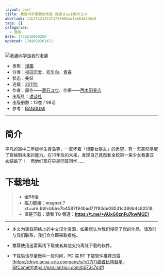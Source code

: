 ```yaml
---
layout: post
title: 我妻同学是我的老婆 我妻さんは俺のヨメ
abbrlink: 11b74121452f4730802aa1ae63d28bc0
tags: []
categories:
  - 漫画
date: 1736216060250
updated: 1749099361472
---
```


![我妻同学是我的老婆](https://ipfs.io/ipfs/QmXKHEVfWVZRT4xuChrFWUXiwAhHHv3uidT1GUqxii6tyF?filename=%E6%88%91%E5%A6%BB%E5%90%8C%E5%AD%A6%E6%98%AF%E6%88%91%E7%9A%84%E8%80%81%E5%A9%86.jpg)

- 类型：[漫画](/index.php/category/漫画)
- 分类：[校园恋爱](/index.php/category/校园恋爱)、[欢乐向](/index.php/category/欢乐向)、[青春](/index.php/category/青春)
- 状态：完结
- 连载：[2011年](/index.php/category/2011年)
- 作者：原作——[蔵石ユウ](/index.php/category/蔵石ユウ)、作画——[西木田景志](/index.php/category/西木田景志)
- 出版社：[讲谈社](/index.php/category/讲谈社)
- 出版册数：13卷 / 98话
- 参考：[BANGUMI](https://bangumi.tv/subject/59186)

***

# 简介

平凡的高中二年级学生青岛等，一直怀着「想要女朋友」的愿望，有一天突然觉醒了穿越到未来的能力。在10年后的未来，发现自己竟然和全校第一美少女我妻亚衣结婚了！　而他们现在只是同班同学……

# 下载地址

> - **全98话**
> - **磁力链接：magnet:?xt=urn:btih:bbbe7b4587f94bad77f93de08531c386b4c82518**
> - **直链下载：请看 TG 频道：<https://t.me/+AUxG0znFu7kwMGE1>**

***

- 本文为转载网络上的中文汉化资源，如果您认为我们侵犯了您的作品，请及时与我们联系，我们会立即采取措施。

- 推荐使用迅雷离线下载或者其他支持离线下载的软件。

- 下载后请尽量做种一段时间，PC 端 BT 下载软件推荐迅雷(<https://drive.aqua-aria.company/s/le27j7)或者比特彗星-BitComet(https://pan.lanzouj.com/b073c7g4f>)
